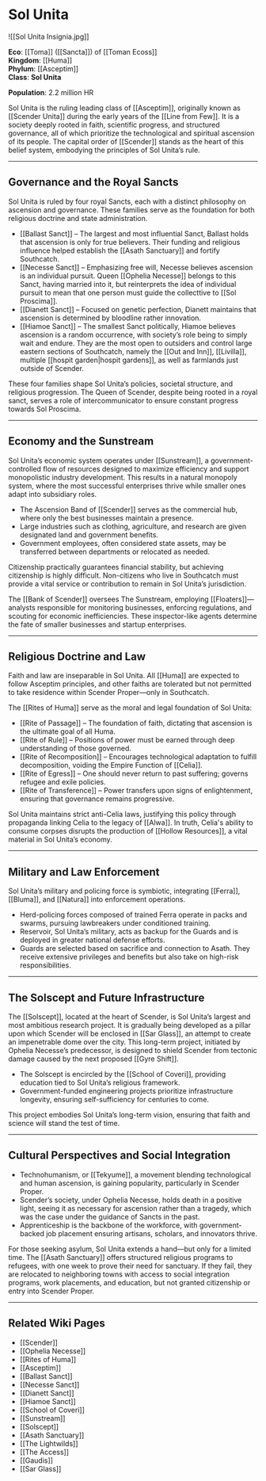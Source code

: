# Sol Unita

![[Sol Unita Insignia.jpg]]

**Eco**: [[Toma]] ([[Sancta]]) of [[Toman Ecoss]]  
**Kingdom**: [[Huma]]  
**Phylum**: [[Asceptim]]  
**Class**: **Sol Unita**

**Population**: 2.2 million HR

Sol Unita is the ruling leading class of [[Asceptim]], originally known as [[Scender Unita]] during the early years of the [[Line from Few]]. It is a society deeply rooted in faith, scientific progress, and structured governance, all of which prioritize the technological and spiritual ascension of its people. The capital order of [[Scender]] stands as the heart of this belief system, embodying the principles of Sol Unita’s rule.

---

## Governance and the Royal Sancts

Sol Unita is ruled by four royal Sancts, each with a distinct philosophy on ascension and governance. These families serve as the foundation for both religious doctrine and state administration.

- [[Ballast Sanct]] – The largest and most influential Sanct, Ballast holds that ascension is only for true believers. Their funding and religious influence helped establish the [[Asath Sanctuary]] and fortify Southcatch.
- [[Necesse Sanct]] – Emphasizing free will, Necesse believes ascension is an individual pursuit. Queen [[Ophelia Necesse]] belongs to this Sanct, having married into it, but reinterprets the idea of individual pursuit to mean that one person must guide the collecttive to [[Sol Proscima]].
- [[Dianett Sanct]] – Focused on genetic perfection, Dianett maintains that ascension is determined by bloodline rather innovation. 
- [[Hiamoe Sanct]] – The smallest Sanct politically, Hiamoe believes ascension is a random occurrence, with society’s role being to simply wait and endure. They are the most open to outsiders and control large eastern sections of Southcatch, namely the [[Out and Inn]], [[Livilla]], multiple [[hospit garden|hospit gardens]], as well as farmlands just outside of Scender.

These four families shape Sol Unita’s policies, societal structure, and religious progression. The Queen of Scender, despite being rooted in a royal sanct, serves a role of intercommunicator to ensure constant progress towards Sol Proscima.

---

## Economy and the Sunstream

Sol Unita’s economic system operates under [[Sunstream]], a government-controlled flow of resources designed to maximize efficiency and support monopolistic industry development. This results in a natural monopoly system, where the most successful enterprises thrive while smaller ones adapt into subsidiary roles.

- The Ascension Band of [[Scender]] serves as the commercial hub, where only the best businesses maintain a presence.
- Large industries such as clothing, agriculture, and research are given designated land and government benefits.
- Government employees, often considered state assets, may be transferred between departments or relocated as needed.

Citizenship practically guarantees financial stability, but achieving citizenship is highly difficult. Non-citizens who live in Southcatch must provide a vital service or contribution to remain in Sol Unita’s jurisdiction.

The [[Bank of Scender]] oversees The Sunstream, employing [[Floaters]]—analysts responsible for monitoring businesses, enforcing regulations, and scouting for economic inefficiencies. These inspector-like agents determine the fate of smaller businesses and startup enterprises.

---

## Religious Doctrine and Law

Faith and law are inseparable in Sol Unita. All [[Huma]] are expected to follow Asceptim principles, and other faiths are tolerated but not permitted to take residence within Scender Proper—only in Southcatch.

The [[Rites of Huma]] serve as the moral and legal foundation of Sol Unita:

- [[Rite of Passage]] – The foundation of faith, dictating that ascension is the ultimate goal of all Huma.
- [[Rite of Rule]] – Positions of power must be earned through deep understanding of those governed.
- [[Rite of Recomposition]] – Encourages technological adaptation to fulfill decomposition, voiding the Empire Function of [[Celia]].
- [[Rite of Egress]] – One should never return to past suffering; governs refugee and exile policies.
- [[Rite of Transference]] – Power transfers upon signs of enlightenment, ensuring that governance remains progressive.

Sol Unita maintains strict anti-Celia laws, justifying this policy through propaganda linking Celia to the legacy of [[Alwa]]. In truth, Celia's ability to consume corpses disrupts the production of [[Hollow Resources]], a vital material in Sol Unita’s economy.

---

## Military and Law Enforcement

Sol Unita’s military and policing force is symbiotic, integrating [[Ferra]], [[Bluma]], and [[Natura]] into enforcement operations.

- Herd-policing forces composed of trained Ferra operate in packs and swarms, pursuing lawbreakers under conditioned training.
- Reservoir, Sol Unita’s military, acts as backup for the Guards and is deployed in greater national defense efforts.
- Guards are selected based on sacrifice and connection to Asath. They receive extensive privileges and benefits but also take on high-risk responsibilities.

---

## The Solscept and Future Infrastructure

The [[Solscept]], located at the heart of Scender, is Sol Unita’s largest and most ambitious research project. It is gradually being developed as a pillar upon which Scender will be enclosed in [[Sar Glass]], an attempt to create an impenetrable dome over the city. This long-term project, initiated by Ophelia Necesse’s predecessor, is designed to shield Scender from tectonic damage caused by the next proposed [[Gyre Shift]].

- The Solscept is encircled by the [[School of Coveri]], providing education tied to Sol Unita’s religious framework.
- Government-funded engineering projects prioritize infrastructure longevity, ensuring self-sufficiency for centuries to come.

This project embodies Sol Unita’s long-term vision, ensuring that faith and science will stand the test of time.

---

## Cultural Perspectives and Social Integration

- Technohumanism, or [[Tekyume]], a movement blending technological and human ascension, is gaining popularity, particularly in Scender Proper.
- Scender’s society, under Ophelia Necesse, holds death in a positive light, seeing it as necessary for ascension rather than a tragedy, which was the case under the guidance of Sancts in the past.
- Apprenticeship is the backbone of the workforce, with government-backed job placement ensuring artisans, scholars, and innovators thrive.

For those seeking asylum, Sol Unita extends a hand—but only for a limited time. The [[Asath Sanctuary]] offers structured religious programs to refugees, with one week to prove their need for sanctuary. If they fail, they are relocated to neighboring towns with access to social integration programs, work placements, and education, but not granted citizenship or entry into Scender Proper.

---

## Related Wiki Pages

- [[Scender]]
- [[Ophelia Necesse]]
- [[Rites of Huma]]
- [[Asceptim]]
- [[Ballast Sanct]]
- [[Necesse Sanct]]
- [[Dianett Sanct]]
- [[Hiamoe Sanct]]
- [[School of Coveri]]
- [[Sunstream]]
- [[Solscept]]
- [[Asath Sanctuary]]
- [[The Lightwilds]]
- [[The Access]]
- [[Gaudis]]
- [[Sar Glass]]







